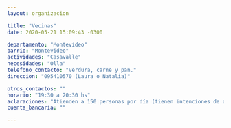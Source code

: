 ```yaml
---
layout: organizacion

title: "Vecinas"
date: 2020-05-21 15:09:43 -0300

departamento: "Montevideo"
barrio: "Montevideo"
actividades: "Casavalle"
necesidades: "Olla"
telefono_contacto: "Verdura, carne y pan."
direccion: "095410570 (Laura o Natalia)"

otros_contactos: ""
horario: "19:30 a 20:30 hs"
aclaraciones: "Atienden a 150 personas por día (tienen intenciones de ampliar los días, pero no cuentan con los recursos)."
cuenta_bancaria: ""

---
```

